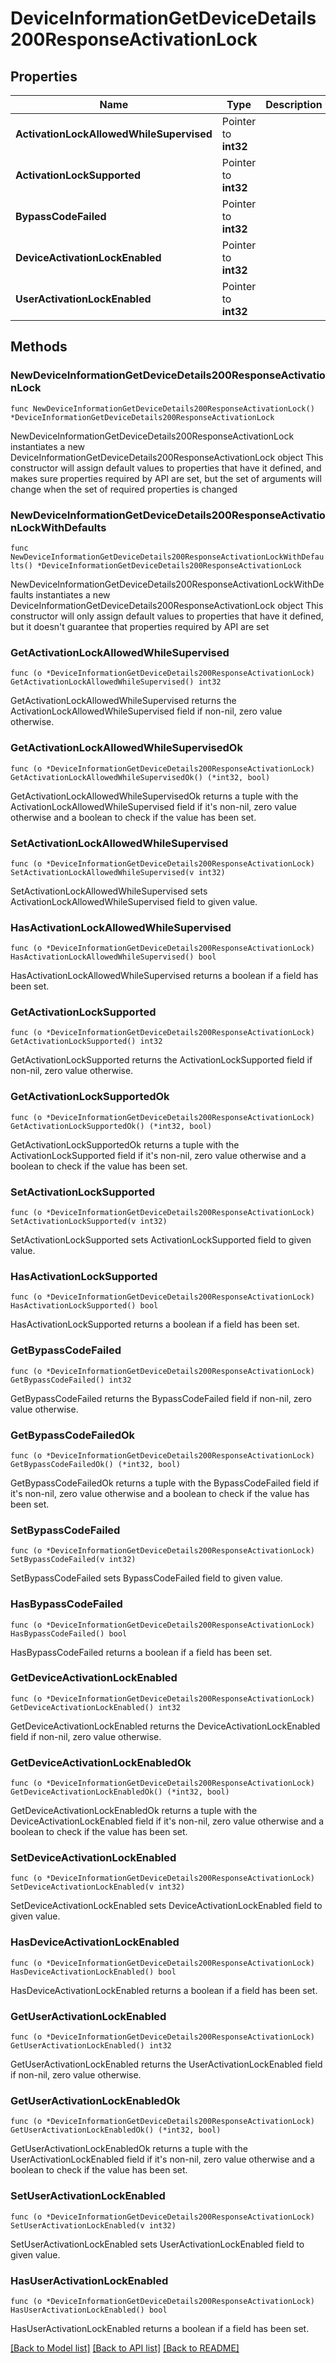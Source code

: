 # DeviceInformationGetDeviceDetails200ResponseActivationLock

## Properties

Name | Type | Description | Notes
------------ | ------------- | ------------- | -------------
**ActivationLockAllowedWhileSupervised** | Pointer to **int32** |  | [optional] 
**ActivationLockSupported** | Pointer to **int32** |  | [optional] 
**BypassCodeFailed** | Pointer to **int32** |  | [optional] 
**DeviceActivationLockEnabled** | Pointer to **int32** |  | [optional] 
**UserActivationLockEnabled** | Pointer to **int32** |  | [optional] 

## Methods

### NewDeviceInformationGetDeviceDetails200ResponseActivationLock

`func NewDeviceInformationGetDeviceDetails200ResponseActivationLock() *DeviceInformationGetDeviceDetails200ResponseActivationLock`

NewDeviceInformationGetDeviceDetails200ResponseActivationLock instantiates a new DeviceInformationGetDeviceDetails200ResponseActivationLock object
This constructor will assign default values to properties that have it defined,
and makes sure properties required by API are set, but the set of arguments
will change when the set of required properties is changed

### NewDeviceInformationGetDeviceDetails200ResponseActivationLockWithDefaults

`func NewDeviceInformationGetDeviceDetails200ResponseActivationLockWithDefaults() *DeviceInformationGetDeviceDetails200ResponseActivationLock`

NewDeviceInformationGetDeviceDetails200ResponseActivationLockWithDefaults instantiates a new DeviceInformationGetDeviceDetails200ResponseActivationLock object
This constructor will only assign default values to properties that have it defined,
but it doesn't guarantee that properties required by API are set

### GetActivationLockAllowedWhileSupervised

`func (o *DeviceInformationGetDeviceDetails200ResponseActivationLock) GetActivationLockAllowedWhileSupervised() int32`

GetActivationLockAllowedWhileSupervised returns the ActivationLockAllowedWhileSupervised field if non-nil, zero value otherwise.

### GetActivationLockAllowedWhileSupervisedOk

`func (o *DeviceInformationGetDeviceDetails200ResponseActivationLock) GetActivationLockAllowedWhileSupervisedOk() (*int32, bool)`

GetActivationLockAllowedWhileSupervisedOk returns a tuple with the ActivationLockAllowedWhileSupervised field if it's non-nil, zero value otherwise
and a boolean to check if the value has been set.

### SetActivationLockAllowedWhileSupervised

`func (o *DeviceInformationGetDeviceDetails200ResponseActivationLock) SetActivationLockAllowedWhileSupervised(v int32)`

SetActivationLockAllowedWhileSupervised sets ActivationLockAllowedWhileSupervised field to given value.

### HasActivationLockAllowedWhileSupervised

`func (o *DeviceInformationGetDeviceDetails200ResponseActivationLock) HasActivationLockAllowedWhileSupervised() bool`

HasActivationLockAllowedWhileSupervised returns a boolean if a field has been set.

### GetActivationLockSupported

`func (o *DeviceInformationGetDeviceDetails200ResponseActivationLock) GetActivationLockSupported() int32`

GetActivationLockSupported returns the ActivationLockSupported field if non-nil, zero value otherwise.

### GetActivationLockSupportedOk

`func (o *DeviceInformationGetDeviceDetails200ResponseActivationLock) GetActivationLockSupportedOk() (*int32, bool)`

GetActivationLockSupportedOk returns a tuple with the ActivationLockSupported field if it's non-nil, zero value otherwise
and a boolean to check if the value has been set.

### SetActivationLockSupported

`func (o *DeviceInformationGetDeviceDetails200ResponseActivationLock) SetActivationLockSupported(v int32)`

SetActivationLockSupported sets ActivationLockSupported field to given value.

### HasActivationLockSupported

`func (o *DeviceInformationGetDeviceDetails200ResponseActivationLock) HasActivationLockSupported() bool`

HasActivationLockSupported returns a boolean if a field has been set.

### GetBypassCodeFailed

`func (o *DeviceInformationGetDeviceDetails200ResponseActivationLock) GetBypassCodeFailed() int32`

GetBypassCodeFailed returns the BypassCodeFailed field if non-nil, zero value otherwise.

### GetBypassCodeFailedOk

`func (o *DeviceInformationGetDeviceDetails200ResponseActivationLock) GetBypassCodeFailedOk() (*int32, bool)`

GetBypassCodeFailedOk returns a tuple with the BypassCodeFailed field if it's non-nil, zero value otherwise
and a boolean to check if the value has been set.

### SetBypassCodeFailed

`func (o *DeviceInformationGetDeviceDetails200ResponseActivationLock) SetBypassCodeFailed(v int32)`

SetBypassCodeFailed sets BypassCodeFailed field to given value.

### HasBypassCodeFailed

`func (o *DeviceInformationGetDeviceDetails200ResponseActivationLock) HasBypassCodeFailed() bool`

HasBypassCodeFailed returns a boolean if a field has been set.

### GetDeviceActivationLockEnabled

`func (o *DeviceInformationGetDeviceDetails200ResponseActivationLock) GetDeviceActivationLockEnabled() int32`

GetDeviceActivationLockEnabled returns the DeviceActivationLockEnabled field if non-nil, zero value otherwise.

### GetDeviceActivationLockEnabledOk

`func (o *DeviceInformationGetDeviceDetails200ResponseActivationLock) GetDeviceActivationLockEnabledOk() (*int32, bool)`

GetDeviceActivationLockEnabledOk returns a tuple with the DeviceActivationLockEnabled field if it's non-nil, zero value otherwise
and a boolean to check if the value has been set.

### SetDeviceActivationLockEnabled

`func (o *DeviceInformationGetDeviceDetails200ResponseActivationLock) SetDeviceActivationLockEnabled(v int32)`

SetDeviceActivationLockEnabled sets DeviceActivationLockEnabled field to given value.

### HasDeviceActivationLockEnabled

`func (o *DeviceInformationGetDeviceDetails200ResponseActivationLock) HasDeviceActivationLockEnabled() bool`

HasDeviceActivationLockEnabled returns a boolean if a field has been set.

### GetUserActivationLockEnabled

`func (o *DeviceInformationGetDeviceDetails200ResponseActivationLock) GetUserActivationLockEnabled() int32`

GetUserActivationLockEnabled returns the UserActivationLockEnabled field if non-nil, zero value otherwise.

### GetUserActivationLockEnabledOk

`func (o *DeviceInformationGetDeviceDetails200ResponseActivationLock) GetUserActivationLockEnabledOk() (*int32, bool)`

GetUserActivationLockEnabledOk returns a tuple with the UserActivationLockEnabled field if it's non-nil, zero value otherwise
and a boolean to check if the value has been set.

### SetUserActivationLockEnabled

`func (o *DeviceInformationGetDeviceDetails200ResponseActivationLock) SetUserActivationLockEnabled(v int32)`

SetUserActivationLockEnabled sets UserActivationLockEnabled field to given value.

### HasUserActivationLockEnabled

`func (o *DeviceInformationGetDeviceDetails200ResponseActivationLock) HasUserActivationLockEnabled() bool`

HasUserActivationLockEnabled returns a boolean if a field has been set.


[[Back to Model list]](../README.md#documentation-for-models) [[Back to API list]](../README.md#documentation-for-api-endpoints) [[Back to README]](../README.md)


